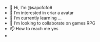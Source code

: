 - 👋 Hi, I’m @sapofofo9
- 👀 I’m interested in criar a avatar
- 🌱 I’m currently learning ...
- 💞️ I’m looking to collaborate on games RPG
- 📫 How to reach me yes
-
<!---
sapofofo9/sapofofo9 is a ✨ special ✨ repository because its `README.md` (this file) appears on your GitHub profile.
You can click the Preview link to take a look at your changes.
--->
